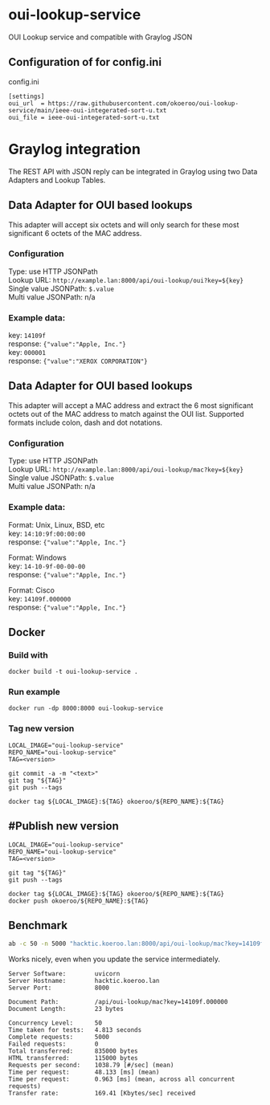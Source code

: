 # oui-lookup-service
OUI Lookup service and compatible with Graylog JSON

## Configuration of for config.ini
config.ini
```dosini
[settings]
oui_url  = https://raw.githubusercontent.com/okoeroo/oui-lookup-service/main/ieee-oui-integerated-sort-u.txt
oui_file = ieee-oui-integerated-sort-u.txt
```

# Graylog integration
The REST API with JSON reply can be integrated in Graylog using two Data Adapters and Lookup Tables.

## Data Adapter for OUI based lookups
This adapter will accept six octets and will only search for these most significant 6 octets of the MAC address.

### Configuration  
Type: use HTTP JSONPath  
Lookup URL: `http://example.lan:8000/api/oui-lookup/oui?key=${key}`  
Single value JSONPath: `$.value`  
Multi value JSONPath: n/a  

### Example data:  
key: `14109f`  
response: `{"value":"Apple, Inc."}`  
key: `000001`  
response: `{"value":"XEROX CORPORATION"}`  

## Data Adapter for OUI based lookups
This adapter will accept a MAC address and extract the 6 most significant octets out of the MAC address to match against the OUI list. Supported formats include colon, dash and dot notations.

### Configuration
Type: use HTTP JSONPath  
Lookup URL: `http://example.lan:8000/api/oui-lookup/mac?key=${key}`  
Single value JSONPath: `$.value`  
Multi value JSONPath: n/a  

### Example data:  
Format: Unix, Linux, BSD, etc  
key: `14:10:9f:00:00:00`  
response: `{"value":"Apple, Inc."}`  

Format: Windows  
key: `14-10-9f-00-00-00`  
response: `{"value":"Apple, Inc."}`  

Format: Cisco  
key: `14109f.000000`  
response: `{"value":"Apple, Inc."}`  

## Docker
### Build with
```docker build -t oui-lookup-service .```

### Run example
```docker run -dp 8000:8000 oui-lookup-service```

### Tag new version
```
LOCAL_IMAGE="oui-lookup-service"
REPO_NAME="oui-lookup-service"
TAG=<version>

git commit -a -m "<text>"
git tag "${TAG}"
git push --tags

docker tag ${LOCAL_IMAGE}:${TAG} okoeroo/${REPO_NAME}:${TAG}
```

## #Publish new version
```
LOCAL_IMAGE="oui-lookup-service"
REPO_NAME="oui-lookup-service"
TAG=<version>

git tag "${TAG}"
git push --tags

docker tag ${LOCAL_IMAGE}:${TAG} okoeroo/${REPO_NAME}:${TAG}
docker push okoeroo/${REPO_NAME}:${TAG}
```

## Benchmark
```bash
ab -c 50 -n 5000 "hacktic.koeroo.lan:8000/api/oui-lookup/mac?key=14109f.000000"
```

Works nicely, even when you update the service intermediately.
```
Server Software:        uvicorn
Server Hostname:        hacktic.koeroo.lan
Server Port:            8000

Document Path:          /api/oui-lookup/mac?key=14109f.000000
Document Length:        23 bytes

Concurrency Level:      50
Time taken for tests:   4.813 seconds
Complete requests:      5000
Failed requests:        0
Total transferred:      835000 bytes
HTML transferred:       115000 bytes
Requests per second:    1038.79 [#/sec] (mean)
Time per request:       48.133 [ms] (mean)
Time per request:       0.963 [ms] (mean, across all concurrent requests)
Transfer rate:          169.41 [Kbytes/sec] received
```


